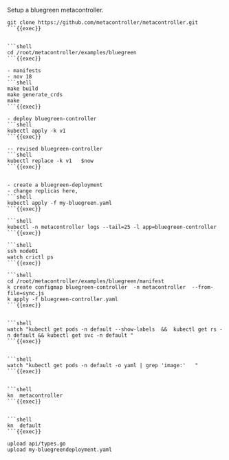 Setup a bluegreen metacontroller.
 
```shell
git clone https://github.com/metacontroller/metacontroller.git 
```{{exec}}


```shell
cd /root/metacontroller/examples/bluegreen
```{{exec}}

- manifests
- nov 18
```shell
make build
make generate_crds
make
```{{exec}}

- deploy bluegreen-controller
```shell
kubectl apply -k v1 
```{{exec}}

-- revised bluegreen-controller
```shell
kubectl replace -k v1   $now
```{{exec}}


- create a bluegreen-deployment
- change replicas here, 
```shell
kubectl apply -f my-bluegreen.yaml
```{{exec}}

```shell
kubectl -n metacontroller logs --tail=25 -l app=bluegreen-controller
```{{exec}}

```shell
ssh node01
watch crictl ps
```{{exec}}

```shell
cd /root/metacontroller/examples/bluegreen/manifest
k create configmap bluegreen-controller  -n metacontroller  --from-file=sync.js
k apply -f bluegreen-controller.yaml
```{{exec}}


```shell
watch "kubectl get pods -n default --show-labels  &&  kubectl get rs -n default && kubectl get svc -n default "
```{{exec}}


```shell
watch "kubectl get pods -n default -o yaml | grep 'image:'   "
```{{exec}}


```shell
kn  metacontroller
```{{exec}}


```shell
kn  default
```{{exec}}

upload api/types.go
upload my-bluegreendeployment.yaml

